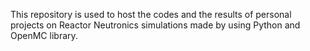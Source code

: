 This repository is used to host the codes and the results of personal projects on Reactor Neutronics simulations made by using Python and OpenMC library.
